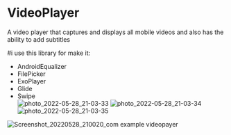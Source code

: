 # VideoPlayer
A video player that captures and displays all mobile videos and also has the ability to add subtitles

#i use this library for make it:<br>
- AndroidEqualizer<br>
- FilePicker <br>
- ExoPlayer <br>
- Glide<br>
- Swipe<br>
![photo_2022-05-28_21-03-33](https://user-images.githubusercontent.com/59691754/170834678-6501fe6f-31a9-48aa-8d6e-1c2485a8697a.jpg)
![photo_2022-05-28_21-03-34](https://user-images.githubusercontent.com/59691754/170834679-48f5e2e4-d83b-4f8e-8abd-2c7616b66470.jpg)
![photo_2022-05-28_21-03-35](https://user-images.githubusercontent.com/59691754/170834682-7e6082a0-706e-4be8-ba3b-29a996e77790.jpg)

![Screenshot_20220528_210020_com example videopayer](https://user-images.githubusercontent.com/59691754/170835227-8ddbb9ce-7b5c-48b3-a015-0f1146bd6b54.jpg)
